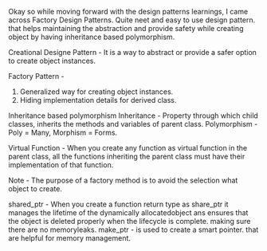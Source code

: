 Okay so while moving forward with the design patterns learnings, I came across Factory Design Patterns.
Quite neet and easy to use design pattern. that helps maintaining the abstraction and provide safety
while creating object by having inheritance based polymorphism.

Creational Designe Pattern - It is a way to abstract or provide a safer option to create object instances.

Factory Pattern -

1. Generalized way for creating object instances.
2. Hiding implementation details for derived class.

Inheritance based polymorphism
Inheritance - Property through which child classes, inherits the methods and variables of parent class.
Polymorphism - Poly = Many, Morphism = Forms.

Virtual Function - When you create any function as virtual function in the parent class, all the functions
inheriting the parent class must have their implementation of that function.

Note - The purpose of a factory method is to avoid the selection what object to create.

shared_ptr - When you create a function return type as share_ptr it manages the lifetime of the dynamically
allocatedobject ans ensures that the object is deleted properly when the lifecycle is complete. making sure
there are no memoryleaks.
make_ptr - is used to create a smart pointer. that are helpful for memory management.
